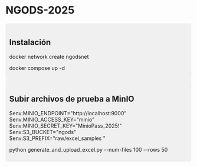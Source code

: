 ﻿<h1>NGODS-2025</h1>

<div style="background-color: #f0f0f0; padding: 10px; border-radius: 5px;">
  <h2>Instalación</h2>
  <p>docker network create ngodsnet</p>
  <p>docker compose up -d</p>
</div>

<div style="background-color: #f0f0f0; padding: 10px; border-radius: 5px;">
  <h2>Subir archivos de prueba a MinIO</h2>
  <p>
    $env:MINIO_ENDPOINT="http://localhost:9000"<br>
    $env:MINIO_ACCESS_KEY="minio"<br>
    $env:MINIO_SECRET_KEY="MinioPass_2025!"<br>
    $env:S3_BUCKET="ngods"<br>
    $env:S3_PREFIX="raw/excel_samples
  "</p>
  <p>python generate_and_upload_excel.py --num-files 100 --rows 50</p>
</div>




 



